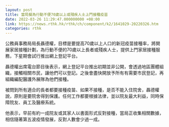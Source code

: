 ```yaml
---
layout: post
title: 當局擬為行動不便70歲以上或殘疾人士上門接種疫苗
date: 2022-03-26 11:29:47.000000000 +08:00
link: https://news.rthk.hk/rthk/ch/component/k2/1641029-20220326.htm
categories: rthk
---
```


公務員事務局局長聶德權，目標是要提高70歲以上人口的新冠疫苗接種率，將開展家居接種計劃，為行動不便的70歲以上長者或殘疾人士，提供上門家居接種服務，下星期會試行推出網上登記平台。

聶德權出席電台節目後表示，網上登記平台推出初期並非公開，會透過地區團體組織，接觸相關市民，讓他們可以登記。之後會盡快開放予所有有需要市民登記，再組織編配醫護外展隊為他們接種。

被問到所有適合的長者都要接種疫苗、如果不接種，是否不能入住院舍，聶德權說，原則是要院舍得到保護。任何工作都要根據法律，並以院友最大利益，同時保障院友、員工及醫療系統。

他表示，早前有約一成院友或其家人以書面形式反對接種，當局正收集相關數據，相信隨著第五波疫情發展，反對人數會少過一成。
